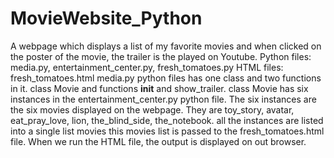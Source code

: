 # MovieWebsite_Python
A webpage which displays a list of my favorite movies and when clicked on the poster of the movie, the trailer is the played on Youtube.
Python files: media.py, entertainment_center.py, fresh_tomatoes.py
HTML files: fresh_tomatoes.html
media.py python files has one class and two functions in it.
class Movie and functions __init__ and show_trailer.
class Movie has six instances in the entertainment_center.py python file. The six instances are the six movies displayed on the webpage.
They are toy_story, avatar, eat_pray_love, lion, the_blind_side, the_notebook.
all the instances are listed into a single list movies
this movies list is passed to the fresh_tomatoes.html file.
When we run the HTML file, the output is displayed on out browser.
